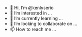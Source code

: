 - 👋 Hi, I’m @kenlyserio
- 👀 I’m interested in ...
- 🌱 I’m currently learning ...
- 💞️ I’m looking to collaborate on ...
- 📫 How to reach me ...

<!---
kenlyserio/kenlyserio is a ✨ special ✨ repository because its `README.md` (this file) appears on your GitHub profile.
You can click the Preview link to take a look at your changes.
--->
